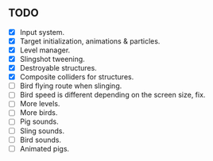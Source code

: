 ## TODO

- [x] Input system.
- [x] Target initialization, animations & particles.
- [x] Level manager.
- [x] Slingshot tweening.
- [x] Destroyable structures.
- [x] Composite colliders for structures.
- [ ] Bird flying route when slinging.
- [ ] Bird speed is different depending on the screen size, fix.
- [ ] More levels.
- [ ] More birds.
- [ ] Pig sounds.
- [ ] Sling sounds.
- [ ] Bird sounds.
- [ ] Animated pigs.
